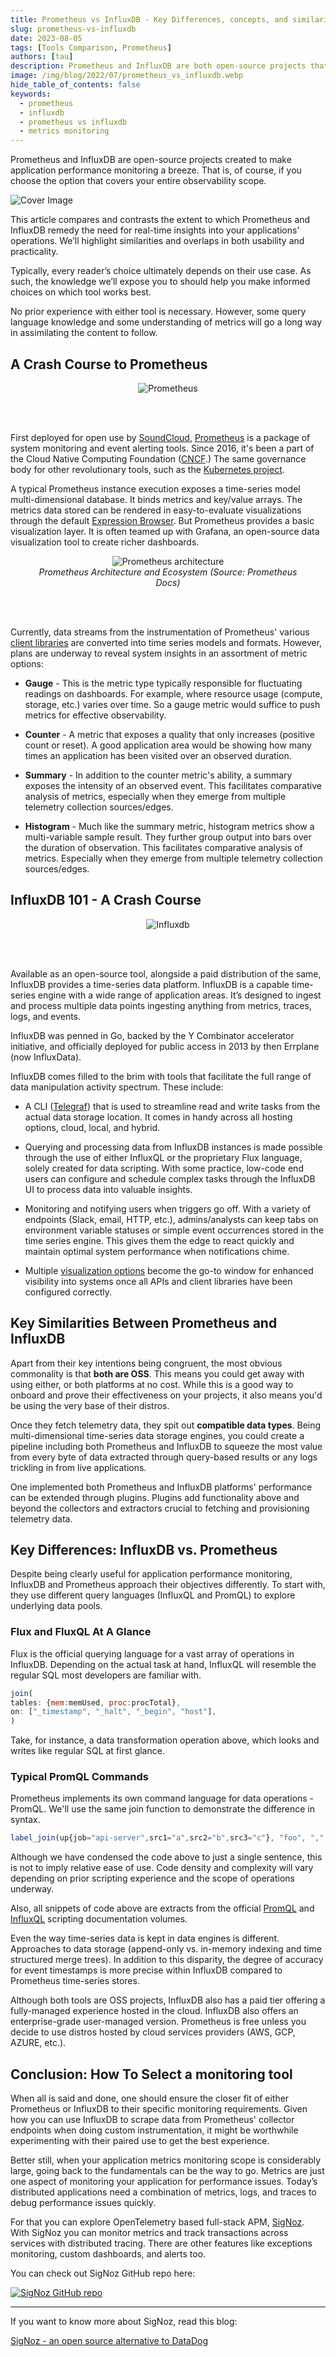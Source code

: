 ```yaml
---
title: Prometheus vs InfluxDB - Key Differences, concepts, and similarities
slug: prometheus-vs-influxdb
date: 2023-08-05
tags: [Tools Comparison, Prometheus]
authors: [tau]
description: Prometheus and InfluxDB are both open-source projects that can be used for monitoring time-series data. While Prometheus is a metrics monitoring tool graduated under CNCF, InfluDB is a time-series database. In this article, let’s have a side-to-side review of Prometheus vs InfluxDB to...
image: /img/blog/2022/07/prometheus_vs_influxdb.webp
hide_table_of_contents: false
keywords:
  - prometheus
  - influxdb
  - prometheus vs influxdb
  - metrics monitoring
---
```


<head>
  <link rel="canonical" href="https://signoz.io/blog/prometheus-vs-influxdb/"/>
</head>

Prometheus and InfluxDB are open-source projects created to make application performance monitoring a breeze. That is, of course, if you choose the option that covers your entire observability scope.

<!--truncate-->

![Cover Image](/img/blog/2022/07/prometheus_vs_influxdb.webp)

This article compares and contrasts the extent to which Prometheus and InfluxDB remedy the need for real-time insights into your applications’ operations. We’ll highlight similarities and overlaps in both usability and practicality.

Typically, every reader’s choice ultimately depends on their use case. As such, the knowledge we’ll expose you to should help you make informed choices on which tool works best.

No prior experience with either tool is necessary. However, some query language knowledge and some understanding of metrics will go a long way in assimilating the content to follow.

## A Crash Course to Prometheus

<figure data-zoomable align='center'>
    <img src="/img/blog/2022/07/prometheus_image.webp" alt="Prometheus"/>
</figure>

<br></br>

First deployed for open use by <a href = "https://soundcloud.com/" rel="noopener noreferrer nofollow" target="_blank">SoundCloud</a>, <a href = "https://prometheus.io/" rel="noopener noreferrer nofollow" target="_blank">Prometheus</a> is a package of system monitoring and event alerting tools. Since 2016, it's been a part of the Cloud Native Computing Foundation (<a href = "https://www.cncf.io/" rel="noopener noreferrer nofollow" target="_blank">CNCF</a>.) The same governance body for other revolutionary tools, such as the <a href = "https://kubernetes.io/" rel="noopener noreferrer nofollow" target="_blank">Kubernetes project</a>.

A typical Prometheus instance execution exposes a time-series model multi-dimensional database. It binds metrics and key/value arrays. The metrics data stored can be rendered in easy-to-evaluate visualizations through the default <a href = "https://prometheus.io/docs/visualization/browser/" rel="noopener noreferrer nofollow" target="_blank">Expression Browser</a>. But Prometheus provides a basic visualization layer. It is often teamed up with Grafana, an open-source data visualization tool to create richer dashboards.

<figure data-zoomable align='center'>
    <img src="/img/blog/2022/07/prometheus_architecture.webp" alt="Prometheus architecture"/>
    <figcaption><i>Prometheus Architecture and Ecosystem (Source: Prometheus Docs)</i></figcaption>
</figure>

<br></br>

Currently, data streams from the instrumentation of Prometheus' various <a href = "https://prometheus.io/docs/instrumenting/clientlibs/" rel="noopener noreferrer nofollow" target="_blank">client libraries</a> are converted into time series models and formats. However, plans are underway to reveal system insights in an assortment of metric options:

- **Gauge** - This is the metric type typically responsible for fluctuating readings on dashboards. For example, where resource usage (compute, storage, etc.) varies over time. So a gauge metric would suffice to push metrics for effective observability.

- **Counter** - A metric that exposes a quality that only increases (positive count or reset). A good application area would be showing how many times an application has been visited over an observed duration.

- **Summary** - In addition to the counter metric's ability, a summary exposes the intensity of an observed event. This facilitates comparative analysis of metrics, especially when they emerge from multiple telemetry collection sources/edges.

- **Histogram** - Much like the summary metric, histogram metrics show a multi-variable sample result. They further group output into bars over the duration of observation. This facilitates comparative analysis of metrics. Especially when they emerge from multiple telemetry collection sources/edges.

## InfluxDB 101 - A Crash Course

<figure data-zoomable align='center'>
    <img src="/img/blog/2022/07/influxdb_image.webp" alt="Influxdb"/>
</figure>

<br></br>

Available as an open-source tool, alongside a paid distribution of the same, InfluxDB provides a time-series data platform. InfluxDB is a capable time-series engine with a wide range of application areas. It’s designed to ingest and process multiple data points ingesting anything from metrics, traces, logs, and events.

InfluxDB was penned in Go, backed by the Y Combinator accelerator initiative, and officially deployed for public access in 2013 by then Errplane (now InfluxData).

InfluxDB comes filled to the brim with tools that facilitate the full range of data manipulation activity spectrum. These include:

- A CLI (<a href = "https://docs.influxdata.com/influxdb/v2.3/telegraf-configs/" rel="noopener noreferrer nofollow" target="_blank">Telegraf</a>) that is used to streamline read and write tasks from the actual data storage location. It comes in handy across all hosting options, cloud, local, and hybrid.

- Querying and processing data from InfluxDB instances is made possible through the use of either InfluxQL or the proprietary Flux language, solely created for data scripting. With some practice, low-code end users can configure and schedule complex tasks through the InfluxDB UI to process data into valuable insights.

- Monitoring and notifying users when triggers go off. With a variety of endpoints (Slack, email, HTTP, etc.), admins/analysts can keep tabs on environment variable statuses or simple event occurrences stored in the time series engine. This gives them the edge to react quickly and maintain optimal system performance when notifications chime.

- Multiple <a href = "https://docs.influxdata.com/influxdb/v2.3/visualize-data/visualization-types/" rel="noopener noreferrer nofollow" target="_blank">visualization options</a> become the go-to window for enhanced visibility into systems once all APIs and client libraries have been configured correctly.

## Key Similarities Between Prometheus and InfluxDB

Apart from their key intentions being congruent, the most obvious commonality is that **both are OSS**. This means you could get away with using either, or both platforms at no cost. While this is a good way to onboard and prove their effectiveness on your projects, it also means you'd be using the very base of their distros.

Once they fetch telemetry data, they spit out **compatible data types**. Being multi-dimensional time-series data storage engines, you could create a pipeline including both Prometheus and InfluxDB to squeeze the most value from every byte of data extracted through query-based results or any logs trickling in from live applications.

One implemented both Prometheus and InfluxDB platforms' performance can be extended through plugins. Plugins add functionality above and beyond the collectors and extractors crucial to fetching and provisioning telemetry data.

## Key Differences: InfluxDB vs. Prometheus

Despite being clearly useful for application performance monitoring, InfluxDB and Prometheus approach their objectives differently. To start with, they use different query languages (InfluxQL and PromQL) to explore underlying data pools.

### Flux and FluxQL At A Glance

Flux is the official querying language for a vast array of operations in InfluxDB. Depending on the actual task at hand, InfluxQL will resemble the regular SQL most developers are familiar with.

```jsx
join(
tables: {mem:memUsed, proc:procTotal},
on: ["_timestamp", "_halt", "_begin", "host"],
)
```

Take, for instance, a data transformation operation above, which looks and writes like regular SQL at first glance.

### Typical PromQL Commands

Prometheus implements its own command language for data operations - PromQL. We'll use the same join function to demonstrate the difference in syntax.

```jsx
label_join(up{job="api-server",src1="a",src2="b",src3="c"}, "foo", ",", "src1", "src2", "src3")
```

Although we have condensed the code above to just a single sentence, this is not to imply relative ease of use. Code density and complexity will vary depending on prior scripting experience and the scope of operations underway.

Also, all snippets of code above are extracts from the official <a href = "https://prometheus.io/docs/prometheus/latest/querying/functions/#trigonometric-functions" rel="noopener noreferrer nofollow" target="_blank">PromQL</a> and <a href = "https://docs.influxdata.com/influxdb/v2.3/query-data/flux/join/" rel="noopener noreferrer nofollow" target="_blank">InfluxQL</a> scripting documentation volumes.

Even the way time-series data is kept in data engines is different. Approaches to data storage (append-only vs. in-memory indexing and time structured merge trees). In addition to this disparity, the degree of accuracy for event timestamps is more precise within InfluxDB compared to Prometheus time-series stores.

Although both tools are OSS projects, InfluxDB also has a paid tier offering a fully-managed experience hosted in the cloud. InfluxDB also offers an enterprise-grade user-managed version. Prometheus is free unless you decide to use distros hosted by cloud services providers (AWS, GCP, AZURE, etc.).

## Conclusion: How To Select a monitoring tool

When all is said and done, one should ensure the closer fit of either Prometheus or InfluxDB to their specific monitoring requirements. Given how you can use InfluxDB to scrape data from Prometheus' collector endpoints when doing custom instrumentation, it might be worthwhile experimenting with their paired use to get the best experience.

Better still, when your application metrics monitoring scope is considerably large, going back to the fundamentals can be the way to go. Metrics are just one aspect of monitoring your application for performance issues. Today’s distributed applications need a combination of metrics, logs, and traces to debug performance issues quickly.

For that you can explore OpenTelemetry based full-stack APM, [SigNoz](https://signoz.io/). With SigNoz you can monitor metrics and track transactions across services with distributed tracing. There are other features like exceptions monitoring, custom dashboards, and alerts too.

You can check out SigNoz GitHub repo here:

[![SigNoz GitHub repo](/img/blog/common/signoz_github.webp)](https://github.com/SigNoz/signoz)

---

If you want to know more about SigNoz, read this blog:

[SigNoz - an open source alternative to DataDog](https://signoz.io/blog/open-source-datadog-alternative/)
